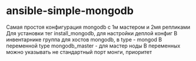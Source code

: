 # ansible-simple-mongodb
Самая простоя конфигурация mongodb  с 1м мастером и 2мя репликами
Для установки тег install_mongodb, для настройки деплой конфиг
В инвентарнике группа для хостов mongodb, в type - mongod
В переменной type mongodb_master - для мастер ноды
В переменных можно указывать не стандартный порт монги, приоритет 
